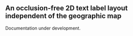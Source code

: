 ## An occlusion-free 2D text label layout independent of the geographic map

Documentation under development.
